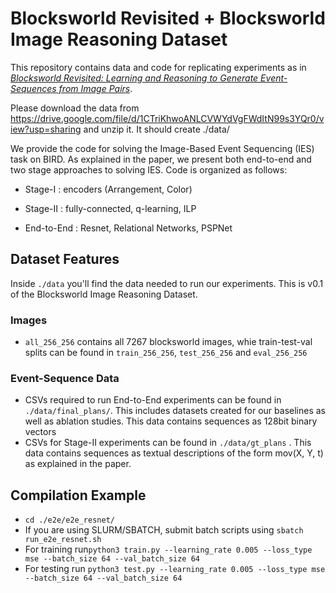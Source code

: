 # Blocksworld Revisited + Blocksworld Image Reasoning Dataset
This repository contains data and code for replicating experiments as in  [*Blocksworld Revisited: Learning and Reasoning to Generate Event-Sequences from Image Pairs*](https://www.yezhouyang.engineering.asu.edu "Temp").

Please download the data from https://drive.google.com/file/d/1CTriKhwoANLCVWYdVgFWdItN99s3YQr0/view?usp=sharing and unzip it. It should create ./data/ 

We provide the code for solving the Image-Based Event Sequencing (IES) task on BIRD. As explained in the paper, we present both end-to-end and two stage approaches to solving IES. Code is organized as follows:

- Stage-I     : encoders (Arrangement, Color)

- Stage-II    : fully-connected, q-learning, ILP

- End-to-End  : Resnet, Relational Networks, PSPNet

## Dataset Features
Inside ```./data``` you'll find the data needed to run our experiments. This is v0.1 of the Blocksworld Image Reasoning Dataset.  
### Images
- ```all_256_256``` contains all 7267 blocksworld images, whie train-test-val splits can be found in ```train_256_256```, ```test_256_256``` and ```eval_256_256```

### Event-Sequence Data
- CSVs required to run End-to-End experiments can be found in ```./data/final_plans/```. This includes datasets created for our baselines as well as ablation studies. This data contains sequences as 128bit binary vectors
- CSVs for Stage-II experiments can be found in ```./data/gt_plans``` . This data contains sequences as textual descriptions of the form mov(X, Y, t) as explained in the paper.
## Compilation Example
- ```cd ./e2e/e2e_resnet/```
- If you are using SLURM/SBATCH, submit batch scripts using ```sbatch run_e2e_resnet.sh```
- For training run```python3 train.py --learning_rate 0.005 --loss_type mse --batch_size 64 --val_batch_size 64```
- For testing run ```python3 test.py --learning_rate 0.005 --loss_type mse --batch_size 64 --val_batch_size 64```


